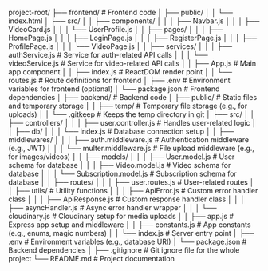 project-root/
├── frontend/                     # Frontend code
│   ├── public/
│   │   └── index.html
│   ├── src/
│   │   ├── components/
│   │   │   ├── Navbar.js
│   │   │   ├── VideoCard.js
│   │   │   └── UserProfile.js
│   │   ├── pages/
│   │   │   ├── HomePage.js
│   │   │   ├── LoginPage.js
│   │   │   ├── RegisterPage.js
│   │   │   ├── ProfilePage.js
│   │   │   └── VideoPage.js
│   │   ├── services/
│   │   │   ├── authService.js       # Service for auth-related API calls
│   │   │   └── videoService.js      # Service for video-related API calls
│   │   ├── App.js                   # Main app component
│   │   ├── index.js                 # ReactDOM render point
│   │   └── routes.js                # Route definitions for frontend
│   ├── .env                         # Environment variables for frontend (optional)
│   └── package.json                 # Frontend dependencies
│
├── backend/                        # Backend code
│   ├── public/                     # Static files and temporary storage
│   │   ├── temp/                   # Temporary file storage (e.g., for uploads)
│   │   └── .gitkeep                # Keeps the temp directory in git
│   ├── src/
│   │   ├── controllers/
│   │   │   ├── user.controller.js  # Handles user-related logic
│   │   ├── db/
│   │   │   └── index.js            # Database connection setup
│   │   ├── middlewares/
│   │   │   ├── auth.middleware.js  # Authentication middleware (e.g., JWT)
│   │   │   └── multer.middleware.js # File upload middleware (e.g., for images/videos)
│   │   ├── models/
│   │   │   ├── User.model.js       # User schema for database
│   │   │   ├── Video.model.js      # Video schema for database
│   │   │   └── Subscription.model.js # Subscription schema for database
│   │   ├── routes/
│   │   │   ├── user.routes.js      # User-related routes
│   │   ├── utils/                  # Utility functions
│   │   │   ├── ApiError.js         # Custom error handler class
│   │   │   ├── ApiResponse.js      # Custom response handler class
│   │   │   ├── asyncHandler.js     # Async error handler wrapper
│   │   │   └── cloudinary.js       # Cloudinary setup for media uploads
│   │   ├── app.js                  # Express app setup and middleware
│   │   ├── constants.js            # App constants (e.g., enums, magic numbers)
│   │   └── index.js                # Server entry point
│   ├── .env                        # Environment variables (e.g., database URI)
│   └── package.json                # Backend dependencies
│
├── .gitignore                      # Git ignore file for the whole project
└── README.md                       # Project documentation

